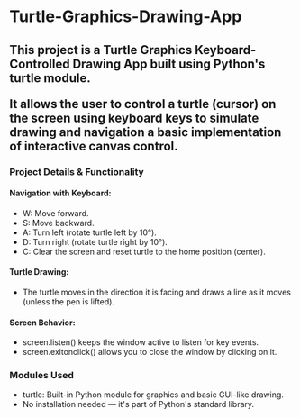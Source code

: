 # Turtle-Graphics-Drawing-App
<h2><p>This project is a Turtle Graphics Keyboard-Controlled Drawing App built using Python's turtle module. </p>
<p>It allows the user to control a turtle (cursor) on the screen using keyboard keys to simulate drawing and navigation a basic implementation of interactive canvas control.</p></h2>

<h3>Project Details & Functionality</h3>
<h4>Navigation with Keyboard:</h4>
<ul>
  <li>W: Move forward.</li>
  <li>S: Move backward.</li>
  <li>A: Turn left (rotate turtle left by 10°).</li>
  <li>D: Turn right (rotate turtle right by 10°).</li>
  <li>C: Clear the screen and reset turtle to the home position (center).</li>
</ul>

<h4>Turtle Drawing:</h4>
<ul>
  <li>The turtle moves in the direction it is facing and draws a line as it moves (unless the pen is lifted).</li>
</ul>

<h4>Screen Behavior:</h4>
<ul>
  <li>screen.listen() keeps the window active to listen for key events.</li>
  <li>screen.exitonclick() allows you to close the window by clicking on it.</li>
</ul>


<h3>Modules Used</h3>
<ul>
  <li>turtle: Built-in Python module for graphics and basic GUI-like drawing.</li>
  <li>No installation needed — it's part of Python's standard library.</li>
</ul>
